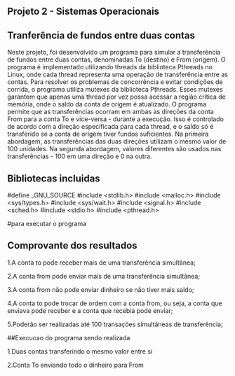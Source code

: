 ## Projeto 2 - Sistemas Operacionais

## Tranferência de fundos entre duas contas
Neste projeto, foi desenvolvido um programa para simular a transferência de fundos entre duas contas, denominadas To (destino) e From (origem). O programa é implementado utilizando threads da biblioteca Pthreads no Linux, onde cada thread representa uma operação de transferência entre as contas. Para resolver os problemas de concorrência e evitar condições de corrida, o programa utiliza mutexes da biblioteca Pthreads. Esses mutexes garantem que apenas uma thread por vez possa acessar a região crítica de memória, onde o saldo da conta de origem é atualizado. O programa permite que as transferências ocorram em ambas as direções  da conta From para a conta To e vice-versa - durante a execução. Isso é controlado de acordo com a direção especificada para cada thread, e o saldo só é transferido se a conta de origem tiver fundos suficientes.
Na primeira abordagem, as transferências das duas  direções utilizam o mesmo valor de 100 unidades. Na segunda abordagem, valores diferentes são usados nas transferências - 100  em uma direção e 0 na outra. 

## Bibliotecas incluidas

#define _GNU_SOURCE
#include <stdlib.h>
#include <malloc.h>
#include <sys/types.h>
#include <sys/wait.h>
#include <signal.h>
#include <sched.h>
#include <stdio.h>
#include <pthread.h>

#para executar o programa





## Comprovante dos resultados 

1.A conta to pode receber mais de uma transferência simultânea;



2.A conta from pode enviar mais de uma transferência simultânea;


3.A conta from não pode enviar dinheiro se não tiver mais saldo;



4.A conta to pode trocar de ordem com a conta from, ou seja, a conta que enviava pode
receber e a conta que recebia pode enviar;


5.Poderão ser realizadas até 100 transações simultâneas de transferência;



##Execucao do programa sendo realizada

1.Duas contas transferindo o mesmo valor entre si





2.Conta To enviando todo o dinheiro para From


























